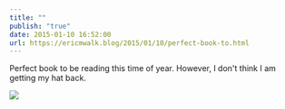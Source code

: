 ```yaml
---
title: ""
publish: "true"
date: 2015-01-10 16:52:00
url: https://ericmwalk.blog/2015/01/10/perfect-book-to.html
---
```


Perfect book to be reading this time of year. However, I don't think I am getting my hat back.

![](https://ericmwalk.blog/uploads/2022/6b42a27c46.jpg)